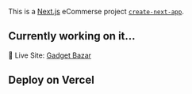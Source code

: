 This is a [Next.js](https://nextjs.org) eCommerse project [`create-next-app`](https://github.com/vercel/next.js/tree/canary/packages/create-next-app).

## Currently working on it...

🔗 Live Site: [Gadget Bazar](https://gadget-bazar-pi.vercel.app/)

## Deploy on Vercel


